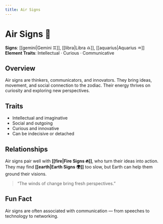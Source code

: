 ```yaml
---
title: Air Signs
---
```

# Air Signs 💨  

**Signs**: [[gemini|Gemini ♊]], [[libra|Libra ♎]], [[aquarius|Aquarius ♒]]  
**Element Traits**: Intellectual · Curious · Communicative  

## Overview  
Air signs are thinkers, communicators, and innovators. They bring ideas, movement, and social connection to the zodiac. Their energy thrives on curiosity and exploring new perspectives.  

## Traits  
- Intellectual and imaginative  
- Social and outgoing  
- Curious and innovative  
- Can be indecisive or detached

## Relationships  
Air signs pair well with **[[fire|Fire Signs 🔥]]**, who turn their ideas into action. They may find **[[earth|Earth Signs 🌍]]** too slow, but Earth can help them ground their visions.

> “The winds of change bring fresh perspectives.”

## Fun Fact  
Air signs are often associated with communication — from speeches to technology to networking.